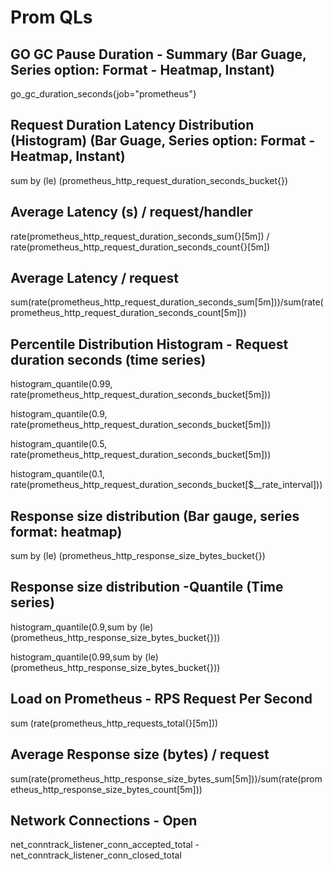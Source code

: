 # Prom QLs

## GO GC Pause Duration - Summary (Bar Guage, Series option: Format - Heatmap, Instant)
go_gc_duration_seconds{job="prometheus"}

## Request Duration Latency Distribution (Histogram) (Bar Guage, Series option: Format - Heatmap, Instant)
sum by (le) (prometheus_http_request_duration_seconds_bucket{})

## Average Latency (s) / request/handler
rate(prometheus_http_request_duration_seconds_sum{}[5m]) / rate(prometheus_http_request_duration_seconds_count{}[5m])

## Average Latency / request
sum(rate(prometheus_http_request_duration_seconds_sum[5m]))/sum(rate(prometheus_http_request_duration_seconds_count[5m]))

## Percentile Distribution Histogram - Request duration seconds (time series)
histogram_quantile(0.99, rate(prometheus_http_request_duration_seconds_bucket[5m]))

histogram_quantile(0.9, rate(prometheus_http_request_duration_seconds_bucket[5m]))

histogram_quantile(0.5, rate(prometheus_http_request_duration_seconds_bucket[5m]))

histogram_quantile(0.1, rate(prometheus_http_request_duration_seconds_bucket[$__rate_interval]))

<!-- histogram_quantile(0.99, sum by (le) (rate(prometheus_http_request_duration_seconds_bucket[5m])))

histogram_quantile(0.9, sum by (le) (rate(prometheus_http_request_duration_seconds_bucket[5m])))

histogram_quantile(0.5, sum by (le) (rate(prometheus_http_request_duration_seconds_bucket[5m])))

histogram_quantile(0.1, sum by (le) ( rate(prometheus_http_request_duration_seconds_bucket[$__rate_interval]))) -->

## Response size distribution (Bar gauge, series format: heatmap)
sum by (le) (prometheus_http_response_size_bytes_bucket{})

## Response size distribution -Quantile (Time series)
histogram_quantile(0.9,sum by (le) (prometheus_http_response_size_bytes_bucket{}))

histogram_quantile(0.99,sum by (le) (prometheus_http_response_size_bytes_bucket{}))

## Load on Prometheus - RPS Request Per Second
sum (rate(prometheus_http_requests_total{}[5m]))

## Average Response size (bytes) / request
sum(rate(prometheus_http_response_size_bytes_sum[5m]))/sum(rate(prometheus_http_response_size_bytes_count[5m]))

## Network Connections - Open
net_conntrack_listener_conn_accepted_total  - net_conntrack_listener_conn_closed_total